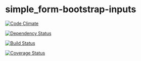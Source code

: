 simple_form-bootstrap-inputs
============================

[![Code Climate](https://codeclimate.com/github/nyjt/simple_form-bootstrap-inputs.png)](https://codeclimate.com/github/nyjt/simple_form-bootstrap-inputs)

[![Dependency Status](https://gemnasium.com/nyjt/simple_form_bootstrap_inputs.png)](https://gemnasium.com/nyjt/simple_form_bootstrap_inputs)

[![Build Status](https://travis-ci.org/nyjt/simple_form_bootstrap_inputs.png?branch=master)](https://travis-ci.org/nyjt/simple_form_bootstrap_inputs)

[![Coverage Status](https://coveralls.io/repos/nyjt/simple_form_bootstrap_inputs/badge.png?branch=master)](https://coveralls.io/r/nyjt/simple_form_bootstrap_inputs?branch=master)
